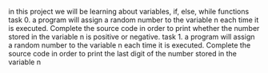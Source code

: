 in this project we will be learning about variables, if, else, while functions
task 0.  a program will assign a random number to the variable n each time it is executed. Complete the source code in order to print whether the number stored in the           variable n is positive or negative. 
task 1.  a program will assign a random number to the variable n each time it is executed. Complete the source code in order to print the last digit of the number               stored in the variable n
